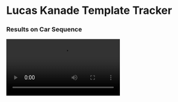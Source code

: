 # Lucas Kanade Template Tracker

### Results on Car Sequence
![Car Result](https://github.com/vinits5/lucas_kanade_template_tracking/blob/master/result/output.avi)